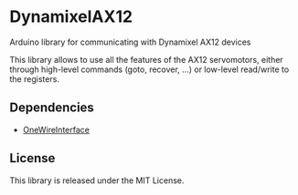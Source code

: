 # DynamixelAX12

Arduino library for communicating with Dynamixel AX12 devices

This library allows to use all the features of the AX12 servomotors, either through high-level commands (goto, recover, ...) or low-level read/write to the registers.

## Dependencies

* [OneWireInterface](https://github.com/sylvaing19/OneWireInterface)

## License

This library is released under the MIT License.
